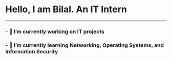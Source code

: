 ## <h1>Hello, I am Bilal. An IT Intern</h1>
---------------------------------------------------------------------------------------
<h3> - 🔭 I’m currently working on IT projects</h3>
<h3> - 🌱 I’m currently learning Networking, Operating Systems, and Information Security</h3>

<!--
**lilox9/lilox9** is a ✨ _special_ ✨ repository because its `README.md` (this file) appears on your GitHub profile.

Here are some ideas to get you started:



- 👯 I’m looking to collaborate on ...
- 🤔 I’m looking for help with ...
- 💬 Ask me about ...
- 📫 How to reach me: ...
- 😄 Pronouns: ...
- ⚡ Fun fact: ...
-->
